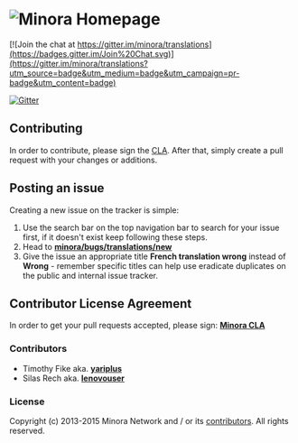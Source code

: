 # <img alt="Minora Homepage" src="https://i.imgur.com/HzR167B.png" />

[![Join the chat at https://gitter.im/minora/translations](https://badges.gitter.im/Join%20Chat.svg)](https://gitter.im/minora/translations?utm_source=badge&utm_medium=badge&utm_campaign=pr-badge&utm_content=badge)

[![Gitter](https://badges.gitter.im/Join%20Chat.svg)](https://gitter.im/minora/translations?utm_source=badge&utm_medium=badge&utm_campaign=pr-badge&utm_content=badge)

## Contributing

In order to contribute, please sign the [CLA](#contributor-license-agreement). After that, simply create a pull request with your changes or additions.

## Posting an issue
Creating a new issue on the tracker is simple:

1. Use the search bar on the top navigation bar to search for your issue first, if it doesn't exist keep following these steps.
2. Head to **[minora/bugs/translations/new](https://github.com/minora/translations/issues/new)**
3. Give the issue an appropriate title __French translation wrong__ instead of __Wrong__ - remember specific titles can help use eradicate duplicates on the public and internal issue tracker.

## Contributor License Agreement

In order to get your pull requests accepted, please sign: **[Minora CLA](https://cla-assistant.io/minora/translations)**

### Contributors

 * Timothy Fike aka. **[yariplus](mailto:tafike@gmail.com)**
 * Silas Rech aka. **[lenovouser](mailto:silas.rech@icloud.com)**

### License

Copyright (c) 2013-2015 Minora Network and / or its [contributors](#contributors). All rights reserved.
